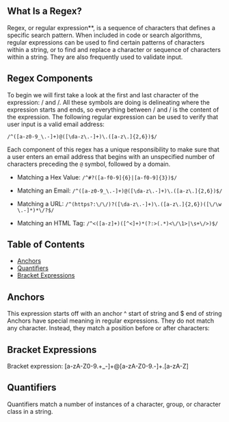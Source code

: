 
## What Is a Regex?

Regex, or regular expression**, is a sequence of characters that defines a specific search pattern. When included in code or search algorithms, regular expressions can be used to find certain patterns of characters within a string, or to find and replace a character or sequence of characters within a string. They are also frequently used to validate input. 

## Regex Components

To begin we will first take a look at the first and last character of the expression: / and /. All these symbols are doing is delineating where the expression starts and ends, so everything between / and / is the content of the expression. The following regular expression can be used to verify that user input is a valid email address:

`/^([a-z0-9_\.-]+)@([\da-z\.-]+)\.([a-z\.]{2,6})$/`

Each component of this regex has a unique responsibility to make sure that a user enters an email address that begins with an unspecified number of characters preceding the `@` symbol, followed by a domain.

* Matching a Hex Value: `/^#?([a-f0-9]{6}|[a-f0-9]{3})$/`

* Matching an Email: `/^([a-z0-9_\.-]+)@([\da-z\.-]+)\.([a-z\.]{2,6})$/`

* Matching a URL: `/^(https?:\/\/)?([\da-z\.-]+)\.([a-z\.]{2,6})([\/\w \.-]*)*\/?$/`

* Matching an HTML Tag: `/^<([a-z]+)([^<]+)*(?:>(.*)<\/\1>|\s+\/>)$/`



## Table of Contents

- [Anchors](#anchors)
- [Quantifiers](#quantifiers)
- [Bracket Expressions](#bracket-expressions)


## Anchors

This expression starts off with an anchor
^ start of string and $ end of string
Anchors have special meaning in regular expressions. They do not match any character. Instead, they match a position before or after characters:


## Bracket Expressions

Bracket expression: [a-zA-Z0-9.+_-]+@[a-zA-Z0-9.-]+.[a-zA-Z]

## Quantifiers

Quantifiers match a number of instances of a character, group, or character class in a string.